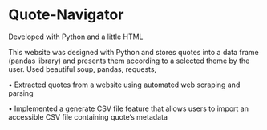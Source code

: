# Quote-Navigator

Developed with Python and a little HTML

This website was designed with Python and stores quotes into a data frame (pandas library) and presents them according to a selected theme by the user. Used beautiful soup, pandas, requests, 

• Extracted quotes from a website using automated web scraping and parsing 

• Implemented a generate CSV file feature that allows users to import an accessible CSV file containing quote’s metadata
